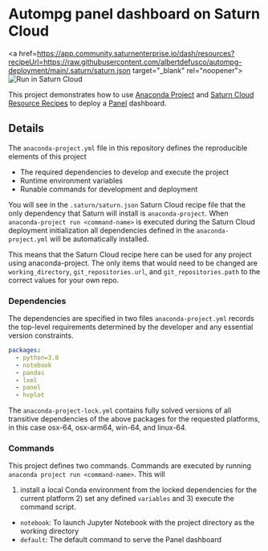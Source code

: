 # Autompg panel dashboard on Saturn Cloud

<a href=https://app.community.saturnenterprise.io/dash/resources?recipeUrl=https://raw.githubusercontent.com/albertdefusco/autompg-deployment/main/.saturn/saturn.json target="_blank" rel="noopener">
  <img src="https://saturncloud.io/images/embed/run-in-saturn-cloud.svg" alt="Run in Saturn Cloud"/>
</a>

This project demonstrates how to use [Anaconda Project](https://anaconda-project.readthedocs.io/) and
[Saturn Cloud Resource Recipes](https://saturncloud.io/docs/using-saturn-cloud/recipes/) to deploy a
[Panel](https://panel.holoviz.org/) dashboard.

## Details

The `anaconda-project.yml` file in this repository defines the reproducible elements of this project
* The required dependencies to develop and execute the project
* Runtime environment variables
* Runable commands for development and deployment

You will see in the `.saturn/saturn.json` Saturn Cloud recipe file that the only dependency that Saturn will install
is `anaconda-project`. When `anaconda-project run <command-name>` is executed during the Saturn Cloud deployment
initialization all dependencies defined in the `anaconda-project.yml` will be automatically installed.

This means that the Saturn Cloud recipe here can be used for any project using anaconda-project. The only items that
would need to be changed are `working_directory`, `git_repositories.url`, and `git_repositories.path` to the correct
values for your own repo.

### Dependencies

The dependencies are specified in two files `anaconda-project.yml` records the top-level requirements determined
by the developer and any essential version constraints.

```yaml
packages:
  - python=3.8
  - notebook
  - pandas
  - lxml
  - panel
  - hvplot
```

The `anaconda-project-lock.yml` contains fully solved versions of all transitive dependencies of the above packages
for the requested platforms, in this case osx-64, osx-arm64, win-64, and linux-64.

### Commands

This project defines two commands. Commands are executed by running `anaconda project run <command-name>`. This will
1) install a local Conda environment from the locked dependencies for the current platform 2) set any defined `variables`
and 3) execute the command script.

* `notebook`: To launch Jupyter Notebook with the project directory as the working directory
* `default`: The default command to serve the Panel dashboard
